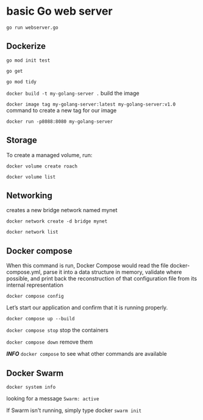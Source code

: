 # basic Go web server

`go run webserver.go`

## Dockerize

`go mod init test`

`go get`

`go mod tidy`

`docker build -t my-golang-server .` build the image

`docker image tag my-golang-server:latest my-golang-server:v1.0` command to create a new tag for our image

`docker run -p8088:8080 my-golang-server`

## Storage

To create a managed volume, run:

`docker volume create roach`

`docker volume list`

## Networking

creates a new bridge network named mynet

`docker network create -d bridge mynet`

`docker network list`

## Docker compose

When this command is run, Docker Compose would read the file docker-compose.yml, parse it into a data structure in memory, validate where possible, and print back the reconstruction of that configuration file from its internal representation

`docker compose config`

Let’s start our application and confirm that it is running properly.

`docker compose up --build`

`docker compose stop` stop the containers

`docker compose down` remove them

***INFO*** `docker compose` to see what other commands are available

## Docker Swarm

`docker system info`

looking for a message `Swarm: active`

If Swarm isn't running, simply type docker `swarm init`
